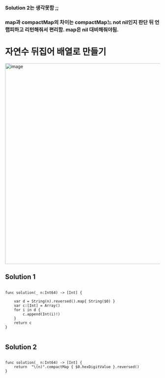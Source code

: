 ### Solution 2는 생각못함 ;;
### map과 compactMap의 차이는 compactMap느 not nil인지 판단 뒤 언랩피하고 리턴해줘서 편리함. map은 nil 대비해줘야됨.


# 자연수 뒤집어 배열로 만들기

<img width="652" alt="image" src="https://user-images.githubusercontent.com/29904301/186501698-7f311f49-551e-4124-a8d5-e2023341ccea.png">


## Solution 1
<pre>
<code>
func solution(_ n:Int64) -> [Int] {
    
    var d = String(n).reversed().map{ String($0) }
    var c:[Int] = Array()
    for i in d {        
        c.append(Int(i)!)    
    }
    return c
}
</code>
</pre>


## Solution 2
<pre>
<code>
func solution(_ n:Int64) -> [Int] {
    return  "\(n)".compactMap { $0.hexDigitValue }.reversed()
}
</pre>
</code>
